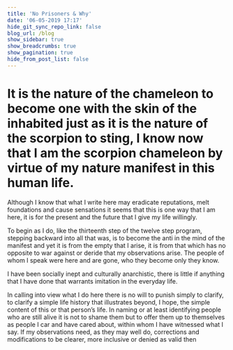 ```yaml
---
title: 'No Prisoners & Why'
date: '06-05-2019 17:17'
hide_git_sync_repo_link: false
blog_url: /blog
show_sidebar: true
show_breadcrumbs: true
show_pagination: true
hide_from_post_list: false
---
```


It is the nature of the chameleon to become one with the skin of the inhabited just as it is the nature of the scorpion to sting, I know now that I am the scorpion chameleon by virtue of my nature manifest in this human life.
===

Although I know that what I write here may eradicate reputations, melt foundations and cause sensations it seems that this is one way that I am here, it is for the present and the future that I give my life willingly.

To begin as I do, like the thirteenth step of the twelve step program, stepping backward into all that was, is to become the anti in the mind of the manifest and yet it is from the empty that I arise, it is from that which has no opposite to war against or deride that my observations arise. The people of whom I speak were here and are gone, who they become only they know.

I have been socially inept and culturally anarchistic, there is little if anything that I have done that warrants imitation in the everyday life.

In calling into view what I do here there is no will to punish simply to clarify, to clarify a simple life history that illustrates beyond, I hope, the simple content of this or that person’s life. In naming or at least identifying people who are still alive it is not to shame them but to offer them up to themselves as people I car and have cared about, within whom I have witnessed what I say. If my observations need, as they may well do, corrections and modifications to be clearer, more inclusive or denied as valid then
